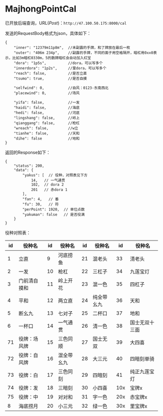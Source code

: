 # MajhongPointCal

已开放后端查询，URL(*Post*)：`http://47.100.50.175:8000/cal`

发送的RequestBody格式为json，具体如下：
```
{
	"inner": "12379m11p8m",  //未副露的手牌，和了牌放在最后一枚
	"outer": "406m 234p",    //副露的手牌，不同的面子用空格隔开，暗杠用0xx0表示，比如3m暗杠0330m，5的数牌暗杠会自动加入红宝
	"dora": "1p5s",          //dora，可以写多个
	"innerdora": "1p2s",     //里dora，可以写多个
	"reach": false,          //是否立直
	"tsumo": true,           //是否自摸
	
	"selfwind": 0,           //自风：0123-东南西北
	"placewind": 0,          //场风
	
	"yifa": false,           //一发
	"haidi": false,          //海底
	"hedi": false,           //河底
	"lingshang": false,      //岭上
	"qianggang": false,      //枪杠
	"wreach": false,         //w立
	"tianhe": false,         //天和
	"dihe": false            //地和
}
```

返回的Response如下：
```
{
    "status": 200,
    "data": {
        "yakus": [  // 役种，对照表见下方
            14,   // 一气通贯
            102,  // dora 2
            201   // 赤dora 1
        ],
        "fan": 4,   // 番
        "fu": 30,   // 符
        "perPoint": 1920,  // 单位点数
        "yakuman": false   // 是否役满
    }
}
```

役种对照表：

id | 役种名 | id | 役种名 | id | 役种名 | id | 役种名 |
--- | ---- | --- | ---- | --- | ---- | --- | ----
1 | 立直 | 9 | 河底捞鱼 | 21 | 混老头 | 33 | 清老头 | 
2 | 一发 | 10 | 枪杠 | 22 | 三杠子 | 34 | 九莲宝灯 | 
3 | 门前清自摸和 | 11 | 岭上开花 | 23 | 混一色 | 35 | 四杠子 | 
4 | 平和 | 12 | 两立直 | 24 | 纯全带幺九 | 36 | 天和 | 
5 | 断幺九 | 13 | 七对子 | 25 | 二杯口 | 37 | 地和 | 
6 | 一杯口 | 14 | 一气通贯 | 26 | 清一色 | 38 | 国士无双十三面 | 
71 | 役牌：场风牌 | 15 | 三色同顺 | 27 | 国士无双 | 39 | 大四喜 | 
72 | 役牌：自风牌 | 16 | 混全带幺九 | 28 | 大三元 | 40 | 四暗刻单骑 | 
73 | 役牌：白 | 17 | 三色同刻 | 29 | 四暗刻 | 41 | 纯正九莲宝灯 | 
74 | 役牌：发 | 18 | 三暗刻 | 30 | 小四喜 | 10x | 宝牌x | 
75 | 役牌：中 | 19 | 对对和 | 31 | 字一色 | 20x | 赤宝牌x | 
8 | 海底捞月 | 20 | 小三元 | 32 | 绿一色 | 30x | 里宝牌x | 
